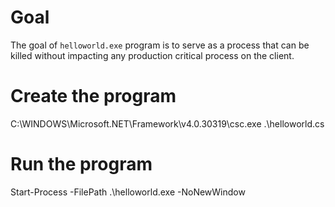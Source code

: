 # Goal
The goal of `helloworld.exe` program is to serve as a process that can be killed without impacting any production critical process on the client.

# Create the program
C:\WINDOWS\Microsoft.NET\Framework\v4.0.30319\csc.exe .\helloworld.cs

# Run the program
Start-Process -FilePath .\helloworld.exe -NoNewWindow